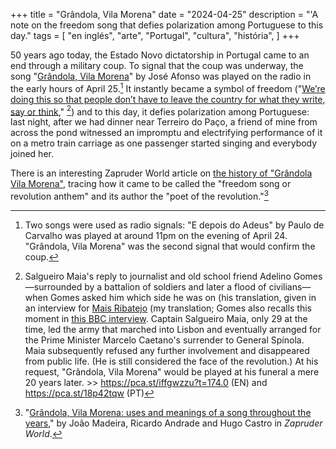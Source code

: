 +++
title = "Grândola, Vila Morena"
date = "2024-04-25"
description = "'A note on the freedom song that defies polarization among Portuguese to this day."
tags = [
    "en inglés", "arte", "Portugal", "cultura", "história",
]
+++

50 years ago today, the Estado Novo dictatorship in Portugal came to an end through a military coup. To signal that the coup was underway, the song "[Grândola, Vila Morena](https://www.youtube.com/watch?v=IVKf00VGjGM)" by José Afonso was played on the radio in the early hours of April 25.[^1] It instantly became a symbol of freedom ("[We’re doing this so that people don’t have to leave the country for what they write, say or think](https://www.youtube.com/watch?v=ajcF9AlJ5aU)," [^2]) and to this day, it defies polarization among Portuguese: last night, after we had dinner near Terreiro do Paço, a friend of mine from across the pond witnessed an impromptu and electrifying performance of it on a metro train carriage as one passenger started singing and everybody joined her.

There is an interesting Zapruder World article on [the history of "Grândola Vila Morena"](https://zapruderworld.org/volume-7/grandola-vila-morena-uses-and-meanings-portuese-revolution/), tracing how it came to be called the "freedom song or revolution anthem" and its author the "poet of the revolution."[^3]

[^1]: Two songs were used as radio signals: "E depois do Adeus" by Paulo de Carvalho was played at around 11pm on the evening of April 24. "Grândola, Vila Morena" was the second signal that would confirm the coup.

[^2]: Salgueiro Maia's reply to journalist and old school friend Adelino Gomes—surrounded by a battalion of soldiers and later a flood of civilians—when Gomes asked him which side he was on (his translation, given in an interview for [Mais Ribatejo](https://www.youtube.com/watch?v=ajcF9AlJ5aU) (my translation; Gomes also recalls this moment in [this BBC interview](https://pca.st/iffgwzzu?t=174.0). Captain Salgueiro Maia, only 29 at the time, led the army that marched into Lisbon and eventually arranged for the Prime Minister Marcelo Caetano's surrender to General Spínola. Maia subsequently refused any further involvement and disappeared from public life. (He is still considered the face of the revolution.) At his request, "Grândola, Vila Morena" would be played at his funeral a mere 20 years later. >> https://pca.st/iffgwzzu?t=174.0 (EN) and https://pca.st/18p42tqw (PT)

[^3]: "[Grândola, Vila Morena: uses and meanings of a song throughout the years](https://zapruderworld.org/volume-7/grandola-vila-morena-uses-and-meanings-portuese-revolution/)," by João Madeira, Ricardo Andrade and Hugo Castro in _Zapruder World_.
